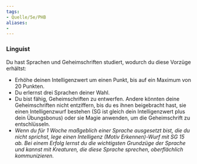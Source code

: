 ```yaml
---
tags:
- Quelle/5e/PHB
aliases:
- 
---
```

### Linguist

Du hast Sprachen und Geheimschriften studiert, wodurch du diese Vorzüge erhältst:

- Erhöhe deinen Intelligenzwert um einen Punkt, bis auf ein Maximum von 20 Punkten.
- Du erlernst drei Sprachen deiner Wahl.
- Du bist fähig, Geheimschriften zu entwerfen. Andere könnten deine Geheimschriften nicht entziffern, bis du es ihnen beigebracht hast, sie einen Intelligenzwurf bestehen (SG ist gleich dein Intelligenzwert plus dein Übungsbonus) oder sie Magie anwenden, um die Geheimschrift zu entschlüsseln.
- _Wenn du für 1 Woche maßgeblich einer Sprache ausgesetzt bist, die du nicht sprichst, lege einen Intelligenz (Motiv Erkennen)-Wurf mit SG 15 ab. Bei einem Erfolg lernst du die wichtigsten Grundzüge der Sprache und kannst mit Kreaturen, die diese Sprache sprechen, oberflächlich kommunizieren._